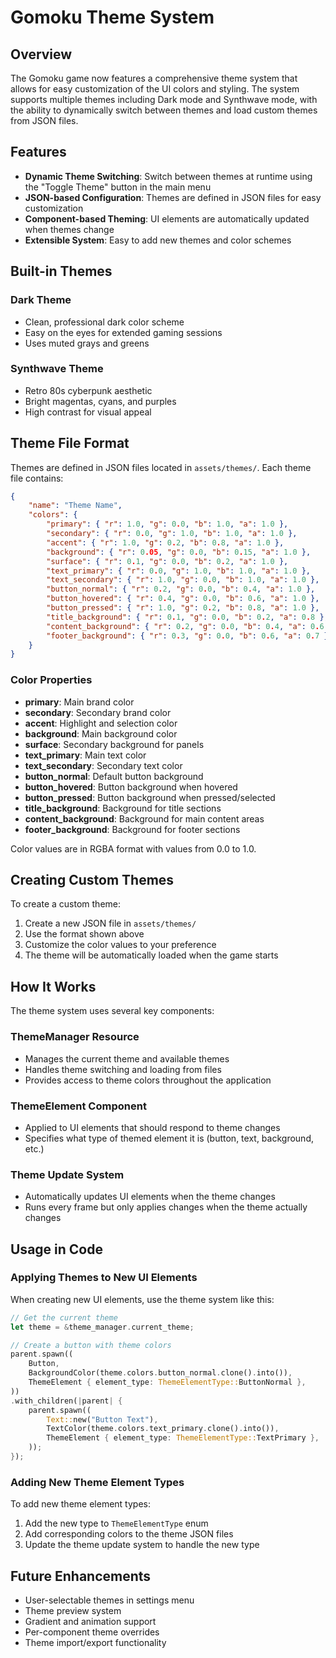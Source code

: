 # Gomoku Theme System

## Overview

The Gomoku game now features a comprehensive theme system that allows for easy customization of the UI colors and styling. The system supports multiple themes including Dark mode and Synthwave mode, with the ability to dynamically switch between themes and load custom themes from JSON files.

## Features

-   **Dynamic Theme Switching**: Switch between themes at runtime using the "Toggle Theme" button in the main menu
-   **JSON-based Configuration**: Themes are defined in JSON files for easy customization
-   **Component-based Theming**: UI elements are automatically updated when themes change
-   **Extensible System**: Easy to add new themes and color schemes

## Built-in Themes

### Dark Theme

-   Clean, professional dark color scheme
-   Easy on the eyes for extended gaming sessions
-   Uses muted grays and greens

### Synthwave Theme

-   Retro 80s cyberpunk aesthetic
-   Bright magentas, cyans, and purples
-   High contrast for visual appeal

## Theme File Format

Themes are defined in JSON files located in `assets/themes/`. Each theme file contains:

```json
{
	"name": "Theme Name",
	"colors": {
		"primary": { "r": 1.0, "g": 0.0, "b": 1.0, "a": 1.0 },
		"secondary": { "r": 0.0, "g": 1.0, "b": 1.0, "a": 1.0 },
		"accent": { "r": 1.0, "g": 0.2, "b": 0.8, "a": 1.0 },
		"background": { "r": 0.05, "g": 0.0, "b": 0.15, "a": 1.0 },
		"surface": { "r": 0.1, "g": 0.0, "b": 0.2, "a": 1.0 },
		"text_primary": { "r": 0.0, "g": 1.0, "b": 1.0, "a": 1.0 },
		"text_secondary": { "r": 1.0, "g": 0.0, "b": 1.0, "a": 1.0 },
		"button_normal": { "r": 0.2, "g": 0.0, "b": 0.4, "a": 1.0 },
		"button_hovered": { "r": 0.4, "g": 0.0, "b": 0.6, "a": 1.0 },
		"button_pressed": { "r": 1.0, "g": 0.2, "b": 0.8, "a": 1.0 },
		"title_background": { "r": 0.1, "g": 0.0, "b": 0.2, "a": 0.8 },
		"content_background": { "r": 0.2, "g": 0.0, "b": 0.4, "a": 0.6 },
		"footer_background": { "r": 0.3, "g": 0.0, "b": 0.6, "a": 0.7 }
	}
}
```

### Color Properties

-   **primary**: Main brand color
-   **secondary**: Secondary brand color
-   **accent**: Highlight and selection color
-   **background**: Main background color
-   **surface**: Secondary background for panels
-   **text_primary**: Main text color
-   **text_secondary**: Secondary text color
-   **button_normal**: Default button background
-   **button_hovered**: Button background when hovered
-   **button_pressed**: Button background when pressed/selected
-   **title_background**: Background for title sections
-   **content_background**: Background for main content areas
-   **footer_background**: Background for footer sections

Color values are in RGBA format with values from 0.0 to 1.0.

## Creating Custom Themes

To create a custom theme:

1. Create a new JSON file in `assets/themes/`
2. Use the format shown above
3. Customize the color values to your preference
4. The theme will be automatically loaded when the game starts

## How It Works

The theme system uses several key components:

### ThemeManager Resource

-   Manages the current theme and available themes
-   Handles theme switching and loading from files
-   Provides access to theme colors throughout the application

### ThemeElement Component

-   Applied to UI elements that should respond to theme changes
-   Specifies what type of themed element it is (button, text, background, etc.)

### Theme Update System

-   Automatically updates UI elements when the theme changes
-   Runs every frame but only applies changes when the theme actually changes

## Usage in Code

### Applying Themes to New UI Elements

When creating new UI elements, use the theme system like this:

```rust
// Get the current theme
let theme = &theme_manager.current_theme;

// Create a button with theme colors
parent.spawn((
    Button,
    BackgroundColor(theme.colors.button_normal.clone().into()),
    ThemeElement { element_type: ThemeElementType::ButtonNormal },
))
.with_children(|parent| {
    parent.spawn((
        Text::new("Button Text"),
        TextColor(theme.colors.text_primary.clone().into()),
        ThemeElement { element_type: ThemeElementType::TextPrimary },
    ));
});
```

### Adding New Theme Element Types

To add new theme element types:

1. Add the new type to `ThemeElementType` enum
2. Add corresponding colors to the theme JSON files
3. Update the theme update system to handle the new type

## Future Enhancements

-   User-selectable themes in settings menu
-   Theme preview system
-   Gradient and animation support
-   Per-component theme overrides
-   Theme import/export functionality
